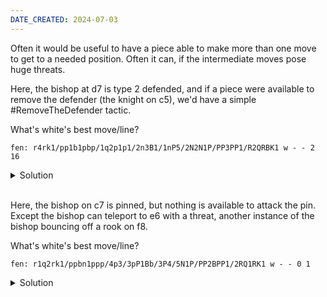 ```yaml
---
DATE_CREATED: 2024-07-03
---
```


Often it would be useful to have a piece able to make more than one move to get to a needed position. Often it can, if the intermediate moves pose huge threats.

Here, the bishop at d7 is type 2 defended, and if a piece were available to remove the defender (the knight on c5), we'd have a simple #RemoveTheDefender tactic.

<!-- problem0 guid=ecc3303f-ed02-4b15-98af-b74e84826d84 -->
What's white's best move/line?

```chess
fen: r4rk1/pp1b1pbp/1q2p1p1/2n3B1/1nP5/2N2N1P/PP3PP1/R2QRBK1 w - - 2 16
```
<!-- problem1 -->
<details>
<summary>Solution</summary>
Black's pieceblob has a type 2 defended piece, so we can #RemoveTheDefender by playing a #TeleportWithThreat move:
<br>

Could the knight work? 1.Na4 Nxa4 2.Qxd7 is ok but then simply 2...Nc5.

Could the bishop work? Yes 1.Be7 Rc8 2.Bxc5 Qxc5 3.Qxd7

```chess
fen: r4rk1/pp1b1pbp/1q2p1p1/2n3B1/1nP5/2N2N1P/PP3PP1/R2QRBK1 w - - 2 16
arrows: c5->d7
moves: Be7 Rfe8 Bxc5 Qxc5 Qxd7
```
</details>
<br>
<!-- problem2 -->

Here, the bishop on c7 is pinned, but nothing is available to attack the pin. Except the bishop can teleport to e6 with a threat, another instance of the bishop bouncing off a rook on f8.

<!-- problem0 guid=1a8b226c-eb44-4bae-b69e-eece6eb5cd7b -->
What's white's best move/line?
<br>

```chess
fen: r1q2rk1/ppbn1ppp/4p3/3pP1Bb/3P4/5N1P/PP2BPP1/2RQ1RK1 w - - 0 1
```
<!-- problem1 -->
<details>
<summary>Solution</summary>
1.Be7 Re8 2.Bd6
Tags: #ThreatTeleporting #Pin.Attack
</details>
<br>
<!-- problem2 -->